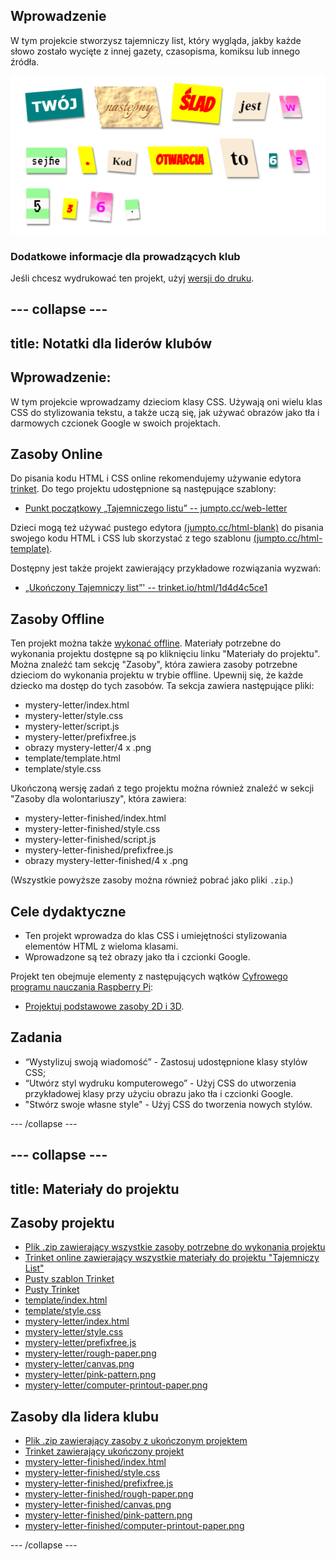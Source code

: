 ## Wprowadzenie

W tym projekcie stworzysz tajemniczy list, który wygląda, jakby każde słowo zostało wycięte z innej gazety, czasopisma, komiksu lub innego źródła.

![zrzut ekranu](images/letter-final.png)

### Dodatkowe informacje dla prowadzących klub

Jeśli chcesz wydrukować ten projekt, użyj [wersji do druku](https://projects.raspberrypi.org/en/projects/mystery-letter/print).

## \--- collapse \---

## title: Notatki dla liderów klubów

## Wprowadzenie:

W tym projekcie wprowadzamy dzieciom klasy CSS. Używają oni wielu klas CSS do stylizowania tekstu, a także uczą się, jak używać obrazów jako tła i darmowych czcionek Google w swoich projektach.

## Zasoby Online

Do pisania kodu HTML i CSS online rekomendujemy używanie edytora [trinket](https://trinket.io/). Do tego projektu udostępnione są następujące szablony:

* [Punkt początkowy „Tajemniczego listu” -- jumpto.cc/web-letter](http://jumpto.cc/web-letter)

Dzieci mogą też używać pustego edytora [(jumpto.cc/html-blank)](http://jumpto.cc/html-blank) do pisania swojego kodu HTML i CSS lub skorzystać z tego szablonu [(jumpto.cc/html-template)](http://jumpto.cc/html-template).

Dostępny jest także projekt zawierający przykładowe rozwiązania wyzwań:

* [„Ukończony Tajemniczy list”' -- trinket.io/html/1d4d4c5ce1](https://trinket.io/html/1d4d4c5ce1)

## Zasoby Offline

Ten projekt można także [wykonać offline](https://www.codeclubprojects.org/en-GB/resources/webdev-working-offline/). Materiały potrzebne do wykonania projektu dostępne są po kliknięciu linku "Materiały do projektu". Można znaleźć tam sekcję "Zasoby", która zawiera zasoby potrzebne dzieciom do wykonania projektu w trybie offline. Upewnij się, że każde dziecko ma dostęp do tych zasobów. Ta sekcja zawiera następujące pliki:

* mystery-letter/index.html
* mystery-letter/style.css
* mystery-letter/script.js
* mystery-letter/prefixfree.js
* obrazy mystery-letter/4 x .png
* template/template.html
* template/style.css

Ukończoną wersję zadań z tego projektu można również znaleźć w sekcji "Zasoby dla wolontariuszy", która zawiera:

* mystery-letter-finished/index.html
* mystery-letter-finished/style.css
* mystery-letter-finished/script.js
* mystery-letter-finished/prefixfree.js
* obrazy mystery-letter-finished/4 x .png

(Wszystkie powyższe zasoby można również pobrać jako pliki `.zip`.)

## Cele dydaktyczne

* Ten projekt wprowadza do klas CSS i umiejętności stylizowania elementów HTML z wieloma klasami.
* Wprowadzone są też obrazy jako tła i czcionki Google. 

Projekt ten obejmuje elementy z następujących wątków [Cyfrowego programu nauczania Raspberry Pi](http://rpf.io/curriculum):

* [ Projektuj podstawowe zasoby 2D i 3D](https://www.raspberrypi.org/curriculum/design/creator).

## Zadania

* “Wystylizuj swoją wiadomość” - Zastosuj udostępnione klasy stylów CSS;
* “Utwórz styl wydruku komputerowego” - Użyj CSS do utworzenia przykładowej klasy przy użyciu obrazu jako tła i czcionki Google. 
* "Stwórz swoje własne style" - Użyj CSS do tworzenia nowych stylów.

\--- /collapse \---

## \--- collapse \---

## title: Materiały do projektu

## Zasoby projektu

* [Plik .zip zawierający wszystkie zasoby potrzebne do wykonania projektu](https://rpf.io/p/en/mystery-letter-go)
* [Trinket online zawierający wszystkie materiały do projektu "Tajemniczy List"](http://jumpto.cc/web-letter)
* [Pusty szablon Trinket](http://jumpto.cc/trinket-template)
* [Pusty Trinket](http://jumpto.cc/trinket-blank)
* [template/index.html](resources/template-index.html)
* [template/style.css](resources/template-style.css)
* [mystery-letter/index.html](resources/mystery-letter-index.html)
* [mystery-letter/style.css](resources/mystery-letter-style.css)
* [mystery-letter/prefixfree.js](resources/mystery-letter-prefixfree.js)
* [mystery-letter/rough-paper.png](resources/mystery-letter-rough-paper.png)
* [mystery-letter/canvas.png](resources/mystery-letter-canvas.png)
* [mystery-letter/pink-pattern.png](resources/mystery-letter-pink-pattern.png)
* [mystery-letter/computer-printout-paper.png](resources/mystery-letter-computer-printout-paper.png)

## Zasoby dla lidera klubu

* [Plik .zip zawierający zasoby z ukończonym projektem](https://rpf.io/p/en/mystery-letter-go)
* [Trinket zawierający ukończony projekt](https://trinket.io/html/1d4d4c5ce1)
* [mystery-letter-finished/index.html](resources/mystery-letter-finished-index.html)
* [mystery-letter-finished/style.css](resources/mystery-letter-finished-style.css)
* [mystery-letter-finished/prefixfree.js](resources/mystery-letter-finished-prefixfree.js)
* [mystery-letter-finished/rough-paper.png](resources/mystery-letter-finished-rough-paper.png)
* [mystery-letter-finished/canvas.png](resources/mystery-letter-finished-canvas.png)
* [mystery-letter-finished/pink-pattern.png](resources/mystery-letter-finished-pink-pattern.png)
* [mystery-letter-finished/computer-printout-paper.png](resources/mystery-letter-finished-computer-printout-paper.png)

\--- /collapse \---